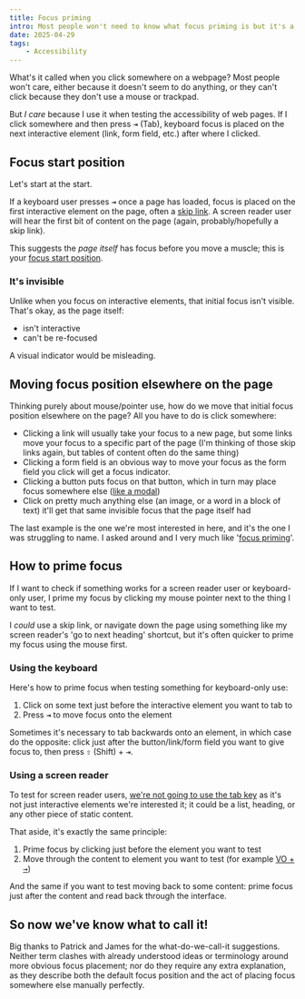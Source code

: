 ```yaml
---
title: Focus priming
intro: Most people won't need to know what focus priming is but it's a useful way to test a website's accessibility.
date: 2025-04-29
tags:
    - Accessibility
---
```


What's it called when you click somewhere on a webpage? Most people won't care, either because it doesn't seem to do anything, or they can't click because they don't use a mouse or trackpad.

But *I care* because I use it when testing the accessibility of web pages. If I click somewhere and then press <kbd>⇥</kbd> (Tab), keyboard focus is placed on the next interactive element (link, form field, etc.) after where I clicked.


## Focus start position

Let's start at the start.

If a keyboard user presses <kbd>⇥</kbd> once a page has loaded, focus is placed on the first interactive element on the page, often a [skip link](/blog/skip-links-what-why-and-how). A screen reader user will hear the first bit of content on the page (again, probably/hopefully a skip link).

This suggests the *page itself* has focus before you move a muscle; this is your [focus start position](https://mastodon.social/@patrick_h_lauke/114383488828671138).

### It's invisible

Unlike when you focus on interactive elements, that initial focus isn't visible. That's okay, as the page itself:

- isn't interactive
- can't be re-focused

A visual indicator would be misleading.


## Moving focus position elsewhere on the page

Thinking purely about mouse/pointer use, how do we move that initial focus position elsewhere on the page? All you have to do is click somewhere:

- Clicking a link will usually take your focus to a new page, but some links move your focus to a specific part of the page (I'm thinking of those skip links again, but tables of content often do the same thing)
- Clicking a form field is an obvious way to move your focus as the form field you click will get a focus indicator.
- Clicking a button puts focus on that button, which in turn may place focus somewhere else ([like a modal](/blog/buttons-links-and-focus#buttons-and-modals))
- Click on pretty much anything else (an image, or a word in a block of text) it'll get that same invisible focus that the page itself had

The last example is the one we're most interested in here, and it's the one I was struggling to name. I asked around and I very much like '[focus priming](https://mastodon.social/@jtruk/114383257428586767)'.


## How to prime focus

If I want to check if something works for a screen reader user or keyboard-only user, I prime my focus by clicking my mouse pointer next to the thing I want to test.

I *could* use a skip link, or navigate down the page using something like my screen reader's 'go to next heading' shortcut, but it's often quicker to prime my focus using the mouse first.

### Using the keyboard

Here's how to prime focus when testing something for keyboard-only use:

1. Click on some text just before the interactive element you want to tab to
2. Press <kbd>⇥</kbd> to move focus onto the element

Sometimes it's necessary to tab backwards onto an element, in which case do the opposite: click just after the button/link/form field you want to give focus to, then press <kbd>⇧</kbd> (Shift) + <kbd>⇥</kbd>.

### Using a screen reader

To test for screen reader users, [we're not going to use the tab key](/blog/screen-reader-users-and-the-tab-key) as it's not just interactive elements we're interested it; it could be a list, heading, or any other piece of static content.

That aside, it's exactly the same principle:

1. Prime focus by clicking just before the element you want to test
2. Move through the content to element you want to test (for example [VO + <kbd>→</kbd>](/blog/getting-started-with-voiceover-on-macos#navigation-commands-to-get-started))

And the same if you want to test moving back to some content: prime focus just after the content and read back through the interface.


## So now we've know what to call it!

Big thanks to Patrick and James for the what-do-we-call-it suggestions. Neither term clashes with already understood ideas or terminology around more obvious focus placement; nor do they require any extra explanation, as they describe both the default focus position and the act of placing focus somewhere else manually perfectly.
